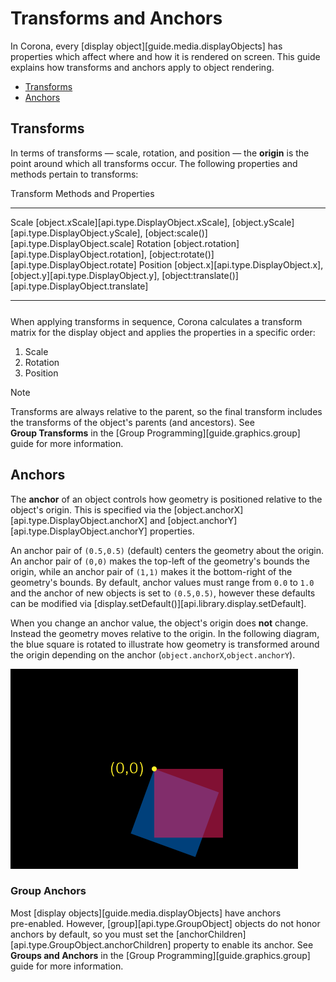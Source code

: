 # Transforms and Anchors

In Corona, every [display object][guide.media.displayObjects] has properties which affect where and how it is rendered on screen. This guide explains how transforms and anchors apply to object rendering.

<div class="guides-toc">

* [Transforms](#transforms)
* [Anchors](#anchors)

</div>


<a id="transforms"></a>

## Transforms

In terms of transforms &mdash; scale, rotation, and position &mdash; the __origin__ is the point around which all transforms occur. The following properties and methods pertain to transforms:

<div class="inner-table" style="margin-bottom: 25px;">

Transform		Methods and Properties
--------------	--------------------------
Scale			[object.xScale][api.type.DisplayObject.xScale], [object.yScale][api.type.DisplayObject.yScale], [object:scale()][api.type.DisplayObject.scale]
Rotation		[object.rotation][api.type.DisplayObject.rotation], [object:rotate()][api.type.DisplayObject.rotate]
Position		[object.x][api.type.DisplayObject.x], [object.y][api.type.DisplayObject.y], [object:translate()][api.type.DisplayObject.translate]
--------------	--------------------------

</div>

When applying transforms in sequence, Corona calculates a transform matrix for the display object and applies the properties in a specific order:

1. Scale
2. Rotation
3. Position

<div class="guide-notebox">
<div class="notebox-title">Note</div>

Transforms are always relative to the parent, so the final transform includes the transforms of the object's parents (and&nbsp;ancestors). See __Group&nbsp;Transforms__ in the [Group Programming][guide.graphics.group] guide for more information.

</div>




<a id="anchors"></a>

## Anchors

The __anchor__ of an object controls how geometry is positioned relative to the object's origin. This is specified via the [object.anchorX][api.type.DisplayObject.anchorX] and [object.anchorY][api.type.DisplayObject.anchorY] properties.

An anchor pair of `(0.5,0.5)` (default) centers the geometry about the origin. An anchor pair of `(0,0)` makes the <nobr>top-left</nobr> of the geometry's bounds the origin, while an anchor pair of `(1,1)` makes it the <nobr>bottom-right</nobr> of the geometry's bounds. By default, anchor values must range from `0.0` to `1.0` and the anchor of new objects is set to `(0.5,0.5)`, however these defaults can be modified via [display.setDefault()][api.library.display.setDefault].

When you change an anchor value, the object's origin does __not__ change. Instead the geometry moves relative to the origin. In the following diagram, the blue square is rotated to illustrate how geometry is transformed around the origin depending on the anchor <nobr>(`object.anchorX`,`object.anchorY`)</nobr>.

![](/images/sdk/graphics/Anchor-Point.gif)

### Group Anchors

Most [display objects][guide.media.displayObjects] have anchors <nobr>pre-enabled</nobr>. However, [group][api.type.GroupObject] objects do not honor anchors by default, so you must set the [anchorChildren][api.type.GroupObject.anchorChildren] property to enable its anchor. See <nobr>__Groups and Anchors__</nobr> in the [Group Programming][guide.graphics.group] guide for more information.

